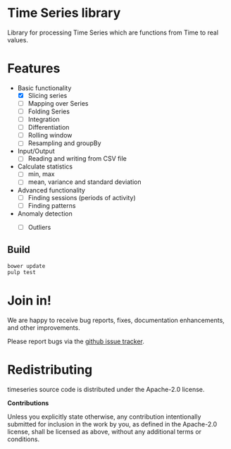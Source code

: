 # Time Series library

Library for processing Time Series which are functions from Time to real values.


# Features

  * Basic functionality
    * [x] Slicing series
    * [ ] Mapping over Series
    * [ ] Folding Series
    * [ ] Integration
    * [ ] Differentiation
    * [ ] Rolling window
    * [ ] Resampling and groupBy
  * Input/Output
    * [ ] Reading and writing from CSV file
  * Calculate statistics
    * [ ] min, max
    * [ ] mean, variance and standard deviation
  * Advanced functionality
    * [ ] Finding sessions (periods of activity)
    * [ ] Finding patterns
  * Anomaly detection
    * [ ] Outliers


## Build

```bash
bower update
pulp test
```


# Join in!

We are happy to receive bug reports, fixes, documentation enhancements,
and other improvements.

Please report bugs via the
[github issue tracker](http://github.com/timeserieslab/timeseries/issues).



# Redistributing

timeseries source code is distributed under the Apache-2.0 license.

**Contributions**

Unless you explicitly state otherwise, any contribution intentionally submitted
for inclusion in the work by you, as defined in the Apache-2.0 license, shall be
licensed as above, without any additional terms or conditions.
